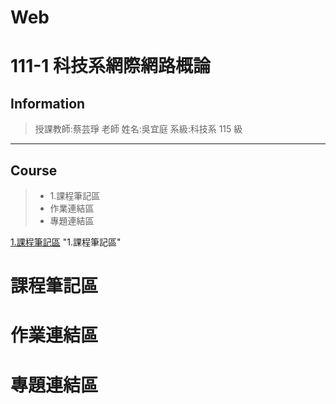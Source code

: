 # Web
111-1 科技系網際網路概論
===========

## Information

> 授課教師:蔡芸琤 老師
> 姓名:吳宜庭
> 系級:科技系 115 級

---------

## Course
>- 1.課程筆記區
>- 作業連結區 
>- 專題連結區

[1.課程筆記區](https://github.com/ett9292/Web#課程筆記區) "1.課程筆記區"

# 課程筆記區
>

# 作業連結區
>

# 專題連結區
